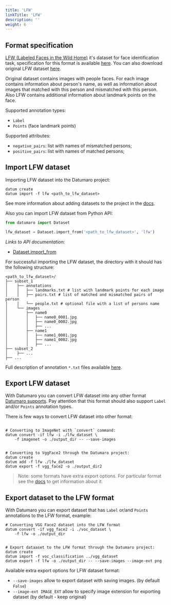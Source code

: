 ```yaml
---
title: 'LFW'
linkTitle: 'LFW'
description: ''
weight: 6
---
```


## Format specification

[LFW (Labeled Faces in the Wild Home)](http://vis-www.cs.umass.edu/lfw/)
it's dataset for face identification task,
specification for this format is available
[here](http://vis-www.cs.umass.edu/lfw/README.txt).
You can also download original LFW dataset
[here](http://vis-www.cs.umass.edu/lfw/#download).

Original dataset contains images with people faces.
For each image contains information about person's name, as well as
information about images that matched with this person
and mismatched with this person.
Also LFW contains additional information about landmark points on the face.


Supported annotation types:
- `Label`
- `Points` (face landmark points)

Supported attributes:
- `negative_pairs`: list with names of mismatched persons;
- `positive_pairs`: list with names of matched persons;


## Import LFW dataset

Importing LFW dataset into the Datumaro project:
```
datum create
datum import -f lfw <path_to_lfw_dataset>
```
See more information about adding datasets to the project in the
[docs](/docs/user-manual/command-reference/sources/#source-add).

Also you can import LFW dataset from Python API:
```python
from datumaro import Dataset

lfw_dataset = Dataset.import_from('<path_to_lfw_dataset>', 'lfw')
```

_Links to API documentation:_
- [Dataset.import_from][]

For successful importing the LFW dataset, the directory with it
should has the following structure:

```
<path_to_lfw_dataset>/
├── subset_1
│    ├── annotations
│    │   ├── landmarks.txt # list with landmark points for each image
│    │   ├── pairs.txt # list of matched and mismatched pairs of person
│    │   └── people.txt # optional file with a list of persons name
│    └── images
│        ├── name0
│        │   ├── name0_0001.jpg
│        │   ├── name0_0002.jpg
│        │   ├── ...
│        ├── name1
│        │   ├── name1_0001.jpg
│        │   ├── name1_0002.jpg
│        │   ├── ...
├── subset_2
│    ├── ...
├── ...
```

Full description of annotation `*.txt` files available
[here](http://vis-www.cs.umass.edu/lfw/README.txt).

## Export LFW dataset

With Datumaro you can convert LFW dataset into any other
format [Datumaro supports](/docs/user-manual/supported_formats/).
Pay attention that this format should also support `Label` and/or `Points`
annotation types.


There is few ways to convert LFW dataset into other format:

```

# Converting to ImageNet with `convert` command:
datum convert -if lfw -i ./lfw_dataset \
    -f imagenet -o ./output_dir -- --save-images


# Converting to VggFace2 through the Datumaro project:
datum create
datum add -f lfw ./lfw_dataset
datum export -f vgg_face2 -o ./output_dir2
```

> Note: some formats have extra export options. For particular format see the
> [docs](/docs/formats/) to get information about it.

## Export dataset to the LFW format

With Datumaro you can export dataset that has `Label` or/and `Points`
annotations to the LFW format, example:

```
# Converting VGG Face2 dataset into the LFW format
datum convert -if vgg_face2 -i ./voc_dataset \
    -f lfw -o ./output_dir


# Export dataaset to the LFW format through the Datumaro project:
datum create
datum import -f voc_classification ../vgg_dataset
datum export -f lfw -o ./output_dir -- --save-images --image-ext png
```

Available extra export options for LFW dataset format:
- `--save-images` allow to export dataset with saving images.
  (by default `False`)
- `--image-ext IMAGE_EXT` allow to specify image extension
  for exporting dataset (by default - keep original)

[Dataset.import_from]: /api/api/components/components/datumaro.components.dataset.html#datumaro.components.dataset.Dataset.import_from
